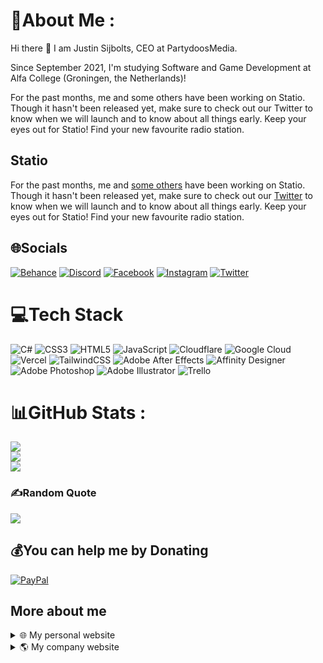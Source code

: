 # 💫About Me :
Hi there 👋
I am Justin Sijbolts, CEO at PartydoosMedia.

Since September 2021, I'm studying Software and Game Development at Alfa College (Groningen, the Netherlands)!

For the past months, me and some others have been working on Statio. Though it hasn't been released yet, make sure to check out our Twitter to know when we will launch and to know about all things early. Keep your eyes out for Statio! Find your new favourite radio station.

## Statio
For the past months, me and [some others](https://github.com/orgs/statiohq/people) have been working on Statio. Though it hasn't been released yet, make sure to check out our [Twitter](https://www.twitter.com/statiohq) to know when we will launch and to know about all things early. Keep your eyes out for Statio! Find your new favourite radio station.

## 🌐Socials
[![Behance](https://img.shields.io/badge/Behance-1769ff?logo=behance&logoColor=white)](https://behance.net/Partydoos) [![Discord](https://img.shields.io/badge/Discord-%237289DA.svg?logo=discord&logoColor=white)](htttps://discord.gg/BfbMyupR) [![Facebook](https://img.shields.io/badge/Facebook-%231877F2.svg?logo=Facebook&logoColor=white)](https://facebook.com/Partydoos) [![Instagram](https://img.shields.io/badge/Instagram-%23E4405F.svg?logo=Instagram&logoColor=white)](https://instagram.com/JustinSijbolts) [![Twitter](https://img.shields.io/badge/Twitter-%231DA1F2.svg?logo=Twitter&logoColor=white)](https://twitter.com/Partydoos) 

# 💻Tech Stack
![C#](https://img.shields.io/badge/c%23-%23239120.svg?style=for-the-badge&logo=c-sharp&logoColor=white) ![CSS3](https://img.shields.io/badge/css3-%231572B6.svg?style=for-the-badge&logo=css3&logoColor=white) ![HTML5](https://img.shields.io/badge/html5-%23E34F26.svg?style=for-the-badge&logo=html5&logoColor=white) ![JavaScript](https://img.shields.io/badge/javascript-%23323330.svg?style=for-the-badge&logo=javascript&logoColor=%23F7DF1E) ![Cloudflare](https://img.shields.io/badge/Cloudflare-F38020?style=for-the-badge&logo=Cloudflare&logoColor=white) ![Google Cloud](https://img.shields.io/badge/Google%20Cloud-%234285F4.svg?style=for-the-badge&logo=google-cloud&logoColor=white) ![Vercel](https://img.shields.io/badge/vercel-%23000000.svg?style=for-the-badge&logo=vercel&logoColor=white) ![TailwindCSS](https://img.shields.io/badge/tailwindcss-%2338B2AC.svg?style=for-the-badge&logo=tailwind-css&logoColor=white) ![Adobe After Effects](https://img.shields.io/badge/Adobe%20After%20Effects-9999FF.svg?style=for-the-badge&logo=Adobe%20After%20Effects&logoColor=white) ![Affinity Designer](https://img.shields.io/badge/affinitydesginer-%231B72BE.svg?style=for-the-badge&logo=affinity-designer&logoColor=white) ![Adobe Photoshop](https://img.shields.io/badge/adobephotoshop-%2331A8FF.svg?style=for-the-badge&logo=adobephotoshop&logoColor=white) ![Adobe Illustrator](https://img.shields.io/badge/adobeillustrator-%23FF9A00.svg?style=for-the-badge&logo=adobeillustrator&logoColor=white) ![Trello](https://img.shields.io/badge/Trello-%23026AA7.svg?style=for-the-badge&logo=Trello&logoColor=white)
# 📊GitHub Stats :
![](https://github-readme-stats.vercel.app/api?username=JustinSijbolts&theme=dark&hide_border=true&include_all_commits=false&count_private=true)<br/>
![](https://github-readme-streak-stats.herokuapp.com/?user=JustinSijbolts&theme=dark&hide_border=true)<br/>
![](https://github-readme-stats.vercel.app/api/top-langs/?username=JustinSijbolts&theme=dark&hide_border=true&include_all_commits=false&count_private=true&layout=compact)

### ✍️Random Quote
![](https://quotes-github-readme.vercel.app/api?type=horizontal&theme=dark)

  ## 💰You can help me by Donating
  [![PayPal](https://img.shields.io/badge/PayPal-00457C?style=for-the-badge&logo=paypal&logoColor=white)](https://paypal.me/partydoos) 

## More about me
<details>
<summary>🌐 My personal website</summary>
<br>
https://www.justinsijbolts.com
</details>
<details>
<summary>🌎 My company website</summary>
<br>
https://www.partydoosmedia.com
</details>
